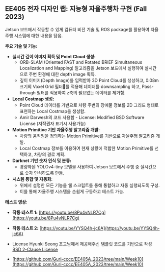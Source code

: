  ## EE405 전자 디자인 랩: 지능형 자율주행차 구현 (Fall 2023)

Jetson 보드에서 작동할 수 있게 컴퓨터 비전 기술 및 ROS package를 활용하여 자율주행 시스템에 대한 내용을 담음.

**주요 기술 및 기능:**

* **실시간 깊이 이미지 획득 및 Point Cloud 생성:**
    * ORB-SLAM (Oriented FAST and Rotated BRIEF Simultaneous Localization and Mapping) 알고리즘을 Jetson 보드에서 실행하여 실시간으로 주변 환경에 대한 depth image 획득.
    * 깊이 이미지(Depth Image)를 입력받아 3D Point Cloud를 생성하고, 0.08m 크기의 Voxel Grid 필터를 적용해 데이터를 downsampling 하고, Pass-through 필터를 적용하여 z축의 필요없는 데이터를 제거함.
* **Local Costmap 생성:**
    * Point Cloud 데이터를 기반으로 차량 주변의 장애물 정보를 2D 그리드 형태로 표현하는 Local Costmap을 생성함.
    * Amir Darwesh의 코드 사용함 - License: Modified BSD Software License (저작권자 표기시 사용가능)
* **Motion Primitive 기반 자율주행 알고리즘 개발:**
    * 차량의 움직임을 정의하는 Motion Primitive를 기반으로 자율주행 알고리즘 개발.
    * Local Costmap 정보를 이용하여 현재 상황에 적합한 Motion Primitive를 선택하고, 차량의 경로 계획.
* **Darknet 기반 숫자 인식 및 분류:**
    * 경량화된 YOLOv4-tiny 모델을 사용하여 Jetson 보드에서 주행 중 실시간으로 숫자 인식하도록 만듦.
* **시스템 통합 및 자동화:**
    * 위에서 설명한 모든 기능을 쉘 스크립트를 통해 통합하고 자동 실행되도록 구성.
    * 이를 통해 자율주행 시스템을 손쉽게 구동하고 테스트 가능.

**테스트 영상:**

* **작동 테스트 1:** [https://youtu.be/8Pu4vNLR7Cg](https://youtu.be/8Pu4vNLR7Cg)
* **작동 테스트 2:** [https://youtu.be/YYSQ4h-jc6A](https://youtu.be/YYSQ4h-jc6A)

 
* License 
Hyunki Seong 조교님께서 제공해주신 템플릿 코드를 기반으로 작성 [BSD 2-Clause License](https://opensource.org/license/BSD-2-Clause)
* [https://github.com/Guri-cccc/EE405A_2023/tree/main/Week10](https://github.com/Guri-cccc/EE405A_2023/tree/main/Week10)
